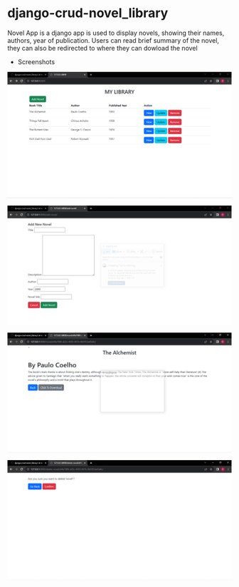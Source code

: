 # django-crud-novel_library
Novel App is a django app is used to display novels, showing their names, authors, year of publication.
Users can read brief summary of the novel, they can also be redirected to where they can dowload the novel

- Screenshots
  
![List of all the novels](mycrud/screenshoots/1.png)

![For for adding novels](mycrud/screenshoots/2.PNG)

![Novel summary](mycrud/screenshoots/3.PNG)

![Delete novel from list](mycrud/screenshoots/4.PNG)
